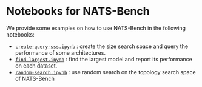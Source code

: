 # Notebooks for NATS-Bench

We provide some examples on how to use NATS-Bench in the following notebooks:

- [`create-query-sss.ipynb`](create-query-sss.ipynb) : create the size search space and query the performance of some architectures.
- [`find-largest.ipynb`](find-largest.ipynb) : find the largest model and report its performance on each dataset.
- [`random-search.ipynb`](random-search.ipynb) : use random search on the topology search space of NATS-Bench
